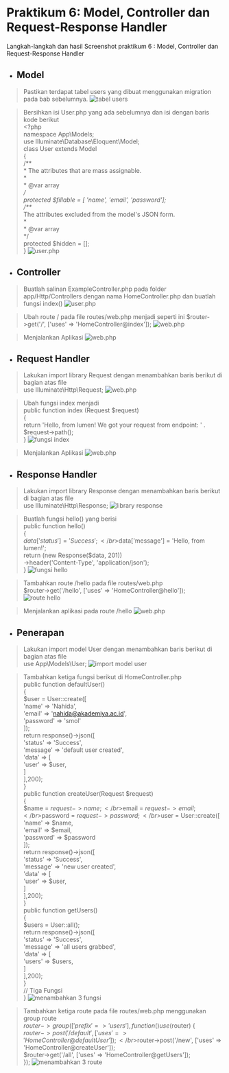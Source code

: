 # Praktikum  6: Model, Controller dan Request-Response Handler

Langkah-langkah dan hasil Screenshot praktikum   6 : Model, Controller dan Request-Response Handler
* ## Model
>  Pastikan terdapat tabel users yang dibuat menggunakan migration pada bab sebelumnya.
![tabel users](../Screenshoot/Modul6/1.png)

>  Bersihkan isi User.php yang ada sebelumnya dan isi dengan baris kode berikut
</br><?php
</br>namespace App\Models;
</br>use Illuminate\Database\Eloquent\Model;
</br>class User extends Model
</br>{
</br>/**
</br>* The attributes that are mass assignable.
</br>*
</br>* @var array
</br>*/
</br>protected $fillable = [ 'name', 'email', 'password'];
</br>/**
</br>* The attributes excluded from the model's JSON form.
</br>*
</br>* @var array
</br>*/
</br>protected $hidden = [];
</br>}
![user.php](../Screenshoot/Modul6/2.png)

* ## Controller
>  Buatlah salinan ExampleController.php pada folder app/Http/Controllers dengan nama HomeController.php dan buatlah fungsi index()
![user.php](../Screenshoot/Modul6/3.png)

>  Ubah route / pada file routes/web.php menjadi seperti ini
> $router->get('/', ['uses' => 'HomeController@index']);
![web.php](../Screenshoot/Modul6/4.png)

>  Menjalankan Aplikasi
![web.php](../Screenshoot/Modul6/5.png)

* ## Request Handler
>  Lakukan import library Request dengan menambahkan baris berikut di bagian atas file
</br> use Illuminate\Http\Request;
![web.php](../Screenshoot/Modul6/6.png)

>  Ubah fungsi index menjadi
</br>public function index (Request $request)
</br>{
</br>return 'Hello, from lumen! We got your request from endpoint: ' . $request->path();
</br>}
![fungsi index](../Screenshoot/Modul6/7.png)

>  Menjalankan Aplikasi
![web.php](../Screenshoot/Modul6/8.png)

* ## Response Handler
>  Lakukan import library Response dengan menambahkan baris berikut di bagian atas file
</br> use Illuminate\Http\Response;
![library response](../Screenshoot/Modul6/9.png)

>  Buatlah fungsi hello() yang berisi
</br>public function hello()
</br>{
</br>$data['status'] = 'Success';
</br>$data['message'] = 'Hello, from lumen!';
</br>return (new Response($data, 201))
</br>->header('Content-Type', 'application/json');
</br>}
![fungsi hello](../Screenshoot/Modul6/10.png)

>  Tambahkan route /hello pada file routes/web.php
</br>$router->get('/hello', ['uses' => 'HomeController@hello']);
![route hello](../Screenshoot/Modul6/11.png)

>  Menjalankan aplikasi pada route /hello
![web.php](../Screenshoot/Modul6/12.png)

* ## Penerapan
>  Lakukan import model User dengan menambahkan baris berikut di bagian atas file
</br>use App\Models\User;
![import model user](../Screenshoot/Modul6/13.png)

> Tambahkan ketiga fungsi berikut di HomeController.php
</br>public function defaultUser()
</br>{
</br>$user = User::create([
</br>'name' => 'Nahida',
</br>'email' => 'nahida@akademiya.ac.id',
</br>'password' => 'smol'
</br>]);
</br>return response()->json([
</br>'status' => 'Success',
</br>'message' => 'default user created',
</br>'data' => [
</br>'user' => $user,
</br>]
</br>],200);
</br>}
</br>public function createUser(Request $request)
</br>{
</br>$name = $request->name;
</br>$email = $request->email;
</br>$password = $request->password;
</br>$user = User::create([
</br>'name' => $name,
</br>'email' => $email,
</br>'password' => $password
</br>]);
</br>return response()->json([
</br>'status' => 'Success',
</br>'message' => 'new user created',
</br>'data' => [
</br>'user' => $user,
</br>]
</br>],200);
</br>}
</br>public function getUsers()
</br>{
</br>$users = User::all();
</br>return response()->json([
</br>'status' => 'Success',
</br>'message' => 'all users grabbed',
</br>'data' => [
</br>'users' => $users,
</br>]
</br>],200);
</br>}
</br>// Tiga Fungsi
</br>}
![menambahkan 3 fungsi](../Screenshoot/Modul6/14.png)

> Tambahkan ketiga route pada file routes/web.php menggunakan group route
</br>$router->group(['prefix' => 'users'], function () use ($router) {
</br>$router->post('/default', ['uses' => 'HomeController@defaultUser']);
</br>$router->post('/new', ['uses' => 'HomeController@createUser']);
</br>$router->get('/all', ['uses' => 'HomeController@getUsers']);
</br>});
![menambahkan 3 route](../Screenshoot/Modul6/15.png)
